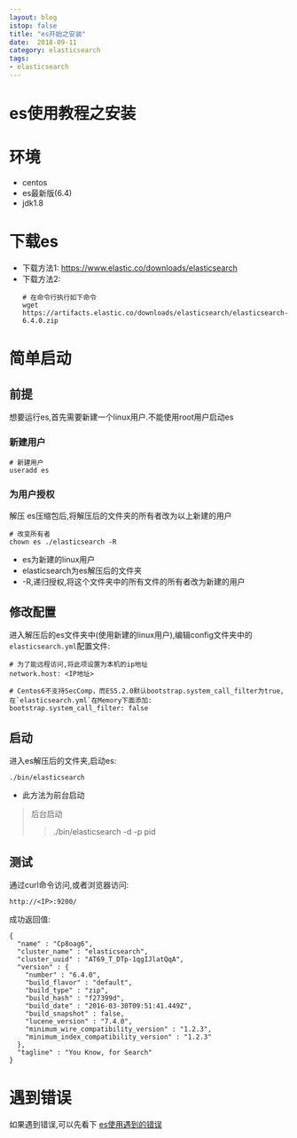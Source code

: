 ```yaml
---
layout: blog
istop: false
title: "es开始之安装"
date:  2018-09-11
category: elasticsearch
tags:
- elasticsearch
---
```


es使用教程之安装
===
# 环境
* centos
* es最新版(6.4)
* jdk1.8
# 下载es
* 下载方法1: https://www.elastic.co/downloads/elasticsearch
* 下载方法2:
    ```
    # 在命令行执行如下命令
    wget https://artifacts.elastic.co/downloads/elasticsearch/elasticsearch-6.4.0.zip
    ```

# 简单启动

## 前提
想要运行es,首先需要新建一个linux用户.不能使用root用户启动es

### 新建用户
```
# 新建用户
useradd es
```
### 为用户授权
解压 es压缩包后,将解压后的文件夹的所有者改为以上新建的用户
```
# 改变所有者
chown es ./elasticsearch -R
```
* es为新建的linux用户
* elasticsearch为es解压后的文件夹
* -R,递归授权,将这个文件夹中的所有文件的所有者改为新建的用户

## 修改配置
进入解压后的es文件夹中(使用新建的linux用户),编辑config文件夹中的`elasticsearch.yml`配置文件:
```
# 为了能远程访问,将此项设置为本机的ip地址
network.host: <IP地址>

# Centos6不支持SecComp，而ES5.2.0默认bootstrap.system_call_filter为true,在`elasticsearch.yml`在Memory下面添加:
bootstrap.system_call_filter: false
```
## 启动
进入es解压后的文件夹,启动es:
```
./bin/elasticsearch
```
* 此方法为前台启动

> 后台启动
>> ./bin/elasticsearch -d -p pid

## 测试
通过curl命令访问,或者浏览器访问:
```
http://<IP>:9200/
```
成功返回值:
```
{
  "name" : "Cp8oag6",
  "cluster_name" : "elasticsearch",
  "cluster_uuid" : "AT69_T_DTp-1qgIJlatQqA",
  "version" : {
    "number" : "6.4.0",
    "build_flavor" : "default",
    "build_type" : "zip",
    "build_hash" : "f27399d",
    "build_date" : "2016-03-30T09:51:41.449Z",
    "build_snapshot" : false,
    "lucene_version" : "7.4.0",
    "minimum_wire_compatibility_version" : "1.2.3",
    "minimum_index_compatibility_version" : "1.2.3"
  },
  "tagline" : "You Know, for Search"
}
```
# 遇到错误
如果遇到错误,可以先看下 [es使用遇到的错误](https://www.nblib.org/elasticsearch/es-starter-errors.html)
# 